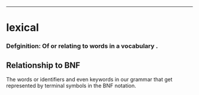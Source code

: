 
---

# lexical


### Defginition: Of or relating to words in a vocabulary .

## Relationship to BNF

The words or identifiers and even keywords in our grammar that get represented
by terminal symbols in the BNF notation.
